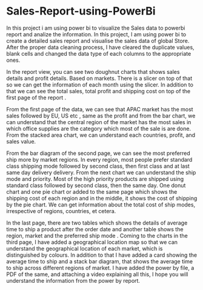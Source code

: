 # Sales-Report-using-PowerBi
In this project i am using power bi to visualize the Sales data to powerbi report and analize the information.
In this project, I am using power bi to create a detailed sales report and visualise the sales data of global Store. After the proper data cleaning process, I have cleared the duplicate values, blank cells and changed the data type of each columns to the appropriate ones. 

In the report view, you can see two doughnut charts that shows sales details and profit details. Based on markets. There is a slicer on top of that so we can get the information of each month using the slicer. In addition to that we can see the total sales, total profit and shipping cost on top of the first page of the report . 

From the first page of the data, we can see that APAC market has the most sales followed by EU, US etc , same as the profit and from the bar chart, we can understand that the central region of the market has the most sales in which office supplies are the category which most of the sale is are done. 
From the stacked area chart, we can understand each countries, profit, and sales value. 

From the bar diagram of the second page, we can see the most preferred ship more by market regions. In every region, most people prefer standard class shipping mode followed by second class, then first class and at last same day delivery delivery. From the next chart we can understand the ship mode and priority. Most of the high priority products are shipped using standard class followed by second class, then the same day. One donut chart and one pie chart or added to the same page which shows the shipping cost of each region and in the middle, it shows the cost of shipping by the pie chart. We can get information about the total cost of ship modes, irrespective of regions, countries, et cetera.

In the last page, there are two tables which shows the details of average time to ship a product after the order date and another table shows the region,  market and the preferred ship mode . Coming to the charts in the third page, I have added a geographical location map so that we can understand the geographical location of each market, which is distinguished by colours. In addition to that I have added a card showing the average time to ship and a stack bar diagram, that shows the average time to ship across different regions of market. I have added the power by file, a PDF of the same, and attaching a video explaining all this, I hope you will understand the information from the power by report.

